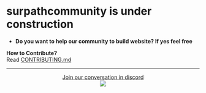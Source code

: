 # surpathcommunity is under construction

- **Do you want to help our community to build website? If yes feel free**

**How to Contribute?**<br>
Read <a href="https://github.com/surpathcommunity/surpathcommunity.github.io/blob/main/CONTRIBUTING.md">CONTRIBUTING.md</a>

<hr/>
<p align="center">
<a href="https://discord.com/invite/RATJsSGM9d">Join our conversation in discord<br>
    <img src="https://img.shields.io/discord/790101969413865472?logo=discord&style=for-the-badge" target="blank" />
</a>
</p>
